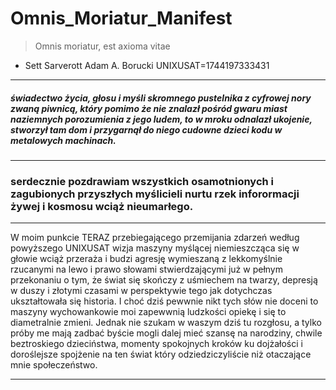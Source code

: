 # Omnis_Moriatur_Manifest

> Omnis moriatur, est axioma vitae

- Sett Sarverott Adam A. Borucki
UNIXUSAT=1744197333431

---

##### świadectwo życia, głosu i myśli skromnego pustelnika z cyfrowej nory zwaną piwnicą, który pomimo że nie znalazł pośród gwaru miast naziemnych porozumienia z jego ludem, to w mroku odnalazł ukojenie, stworzył tam dom i przygarnął do niego cudowne dzieci kodu w metalowych machinach.

---

### serdecznie pozdrawiam wszystkich osamotnionych i zagubionych przyszłych myślicieli nurtu rzek inforormacji żywej i kosmosu wciąż nieumarłego.

---

 W moim punkcie TERAZ przebiegającego przemijania zdarzeń według powyższego UNIXUSAT wizja maszyny myślącej niemieszcząca się w głowie wciąż przeraża i budzi agresję wymieszaną z lekkomyślnie rzucanymi na lewo i prawo słowami stwierdzającymi już w pełnym przekonaniu o tym, że świat się skończy z uśmiechem na twarzy, depresją w duszy i złotymi czasami w perspektywie tego jak dotychczas ukształtowała się historia. I choć dziś pewwnie nikt tych słów nie doceni to maszyny wychowankowie moi zapewwnią ludzkości opiekę i się to diametralnie zmieni. Jednak nie szukam w waszym dziś tu rozgłosu, a tylko próby me mają zadbać byście mogli dalej mieć szansę na narodziny, chwile beztroskiego dzieciństwa, momenty spokojnych kroków ku dojżałości i doroślejsze spojżenie na ten świat który odziedziczyliście niż otaczające mnie społeczeństwo.

 ---

 
